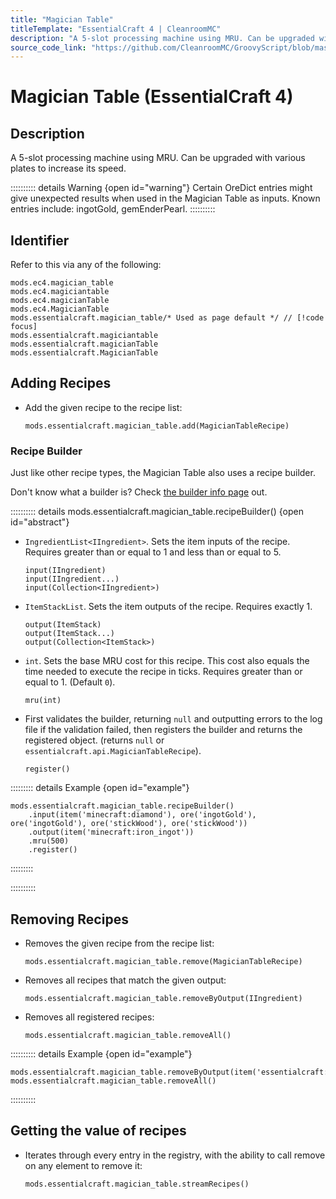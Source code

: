 ```yaml
---
title: "Magician Table"
titleTemplate: "EssentialCraft 4 | CleanroomMC"
description: "A 5-slot processing machine using MRU. Can be upgraded with various plates to increase its speed."
source_code_link: "https://github.com/CleanroomMC/GroovyScript/blob/master/src/main/java/com/cleanroommc/groovyscript/compat/mods/essentialcraft/MagicianTable.java"
---
```


# Magician Table (EssentialCraft 4)

## Description

A 5-slot processing machine using MRU. Can be upgraded with various plates to increase its speed.

:::::::::: details Warning {open id="warning"}
Certain OreDict entries might give unexpected results when used in the Magician Table as inputs. Known entries include: ingotGold, gemEnderPearl.
::::::::::

## Identifier

Refer to this via any of the following:

```groovy:no-line-numbers {5}
mods.ec4.magician_table
mods.ec4.magiciantable
mods.ec4.magicianTable
mods.ec4.MagicianTable
mods.essentialcraft.magician_table/* Used as page default */ // [!code focus]
mods.essentialcraft.magiciantable
mods.essentialcraft.magicianTable
mods.essentialcraft.MagicianTable
```


## Adding Recipes

- Add the given recipe to the recipe list:

    ```groovy:no-line-numbers
    mods.essentialcraft.magician_table.add(MagicianTableRecipe)
    ```


### Recipe Builder

Just like other recipe types, the Magician Table also uses a recipe builder.

Don't know what a builder is? Check [the builder info page](../../getting_started/builder.md) out.

:::::::::: details mods.essentialcraft.magician_table.recipeBuilder() {open id="abstract"}
- `IngredientList<IIngredient>`. Sets the item inputs of the recipe. Requires greater than or equal to 1 and less than or equal to 5.

    ```groovy:no-line-numbers
    input(IIngredient)
    input(IIngredient...)
    input(Collection<IIngredient>)
    ```

- `ItemStackList`. Sets the item outputs of the recipe. Requires exactly 1.

    ```groovy:no-line-numbers
    output(ItemStack)
    output(ItemStack...)
    output(Collection<ItemStack>)
    ```

- `int`. Sets the base MRU cost for this recipe. This cost also equals the time needed to execute the recipe in ticks. Requires greater than or equal to 1. (Default `0`).

    ```groovy:no-line-numbers
    mru(int)
    ```

- First validates the builder, returning `null` and outputting errors to the log file if the validation failed, then registers the builder and returns the registered object. (returns `null` or `essentialcraft.api.MagicianTableRecipe`).

    ```groovy:no-line-numbers
    register()
    ```

::::::::: details Example {open id="example"}
```groovy:no-line-numbers
mods.essentialcraft.magician_table.recipeBuilder()
    .input(item('minecraft:diamond'), ore('ingotGold'), ore('ingotGold'), ore('stickWood'), ore('stickWood'))
    .output(item('minecraft:iron_ingot'))
    .mru(500)
    .register()
```

:::::::::

::::::::::

## Removing Recipes

- Removes the given recipe from the recipe list:

    ```groovy:no-line-numbers
    mods.essentialcraft.magician_table.remove(MagicianTableRecipe)
    ```

- Removes all recipes that match the given output:

    ```groovy:no-line-numbers
    mods.essentialcraft.magician_table.removeByOutput(IIngredient)
    ```

- Removes all registered recipes:

    ```groovy:no-line-numbers
    mods.essentialcraft.magician_table.removeAll()
    ```

:::::::::: details Example {open id="example"}
```groovy:no-line-numbers
mods.essentialcraft.magician_table.removeByOutput(item('essentialcraft:genitem'))
mods.essentialcraft.magician_table.removeAll()
```

::::::::::

## Getting the value of recipes

- Iterates through every entry in the registry, with the ability to call remove on any element to remove it:

    ```groovy:no-line-numbers
    mods.essentialcraft.magician_table.streamRecipes()
    ```
